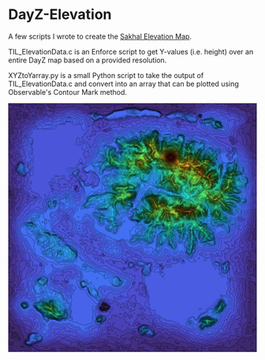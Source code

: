 # DayZ-Elevation

A few scripts I wrote to create the [Sakhal Elevation Map](https://thisisloot.com/sakhal-elevation-map). 

TIL_ElevationData.c is an Enforce script to get Y-values (i.e. height) over an entire DayZ map based on a provided resolution.

XYZtoYarray.py is a small Python script to take the output of TIL_ElevationData.c and convert into an array that can be plotted using Observable's Contour Mark method. 

![alt text](https://github.com/ThisIsLoot/DayZ-Elevation/blob/main/image.png)

